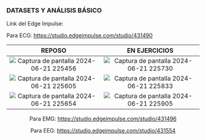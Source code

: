 ###  DATASETS Y ANÁLISIS BÁSICO

Link del Edge Impulse:

Para ECG: https://studio.edgeimpulse.com/studio/431490

<center>
    
|  **REPOSO**  | **EN EJERCICIOS** |
|:------------:|:---------------:|
|![Captura de pantalla 2024-06-21 225456](https://github.com/MariaZubiate/isb_2024_gh82/assets/164566714/5aa01035-18db-4bb9-9aa1-dbaf08c614cc)|![Captura de pantalla 2024-06-21 225730](https://github.com/MariaZubiate/isb_2024_gh82/assets/164566714/acceed02-02d2-4727-8b3d-696caf35af33)|
|![Captura de pantalla 2024-06-21 225605](https://github.com/MariaZubiate/isb_2024_gh82/assets/164566714/5a49d05d-1034-4fdb-9f52-6fed746ab10f)|![Captura de pantalla 2024-06-21 225833](https://github.com/MariaZubiate/isb_2024_gh82/assets/164566714/8e21648f-e227-498f-8cce-e15b81bc91b6)|
|![Captura de pantalla 2024-06-21 225654](https://github.com/MariaZubiate/isb_2024_gh82/assets/164566714/d0baf659-35dd-4307-bde0-37e39913905e)|![Captura de pantalla 2024-06-21 225905](https://github.com/MariaZubiate/isb_2024_gh82/assets/164566714/0aafd007-4368-4f1a-8ad1-273a460fb7fa)|



Para EMG: https://studio.edgeimpulse.com/studio/431496

Para EEG: https://studio.edgeimpulse.com/studio/431554
